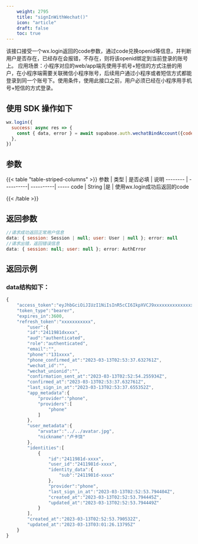 ```yaml
---
    weight: 2795
    title: "signInWithWechat()"
    icon: "article"
    draft: false
    toc: true
---
```


该接口接受一个wx.login返回的code参数，通过code兑换openid等信息，并判断用户是否存在，已经存在会报错，不存在，则将该openid绑定到当前登录的账号上。
应用场景：小程序对应的web/app端先使用手机号+短信的方式注册的用户，在小程序端需要关联微信小程序账号，后续用户通过小程序或者短信方式都能登录到同一个账号下。使用条件，使用此接口之前，用户必须已经在小程序用手机号+短信的方式登录。

## 使用 SDK 操作如下

```js
wx.login({
  success: async res => {
    const { data, error } = await supabase.auth.wechatBindAccount({code:res.code})
  },
})
```


## 参数

{{< table "table-striped-columns" >}}
参数   | 类型        | 是否必填      | 说明
-------- | ----------| ----------| -----
code | String        |是          | 使用wx.login成功后返回的code

{{< /table >}}



## 返回参数

```js
//请求成功返回正常用户信息
data: { session: Session | null; user: User | null }; error: null 
//请求出错，返回错误信息
data: { session: null; user: null }; error: AuthError 

```

## 返回示例

### data结构如下：


  
```js
{
    "access_token":"eyJhbGciOiJIUzI1NiIsInR5cCI6IkpXVCJ9xxxxxxxxxxxxxxxxxxxxxxxx",
    "token_type":"bearer",
    "expires_in":3600,
    "refresh_token":"xxxxxxxxxxx",
        "user":{
        "id":"2411981dxxxx",
        "aud":"authenticated",
        "role":"authenticated",
        "email":"",
        "phone":"131xxxx",
        "phone_confirmed_at":"2023-03-13T02:53:37.632761Z",
        "wechat_id":"",
        "wechat_unionid":"",
        "confirmation_sent_at":"2023-03-13T02:52:54.255934Z",
        "confirmed_at":"2023-03-13T02:53:37.632761Z",
        "last_sign_in_at":"2023-03-13T02:53:37.655352Z",
        "app_metadata":{
            "provider":"phone",
            "providers":[
                "phone"
            ]
        },
        "user_metadata":{
            "arvatar":"../../avatar.jpg",
            "nickname":"卢卡饶"
        },
        "identities":[
            {
                "id":"2411981d-xxxx",
                "user_id":"2411981d-xxxx",
                "identity_data":{
                    "sub":"2411981d-xxxx"
                },
                "provider":"phone",
                "last_sign_in_at":"2023-03-13T02:52:53.794404Z",
                "created_at":"2023-03-13T02:52:53.794445Z",
                "updated_at":"2023-03-13T02:52:53.794449Z"
            }
        ],
        "created_at":"2023-03-13T02:52:53.790532Z",
        "updated_at":"2023-03-13T03:01:26.13795Z"
    }
}

```